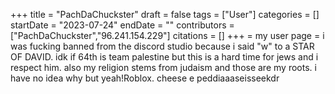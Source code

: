+++
title = "PachDaChuckster"
draft = false
tags = ["User"]
categories = []
startDate = "2023-07-24"
endDate = ""
contributors = ["PachDaChuckster","96.241.154.229"]
citations = []
+++
= my user page =
i was fucking banned from the discord studio because i said "w" to a STAR OF DAVID. idk if 64th is team palestine but this is a hard time for jews and i respect him. also my religion stems from judaism and those are my roots. i have no idea why but yeah!Roblox.
cheese e peddiaaaseisseekdr
